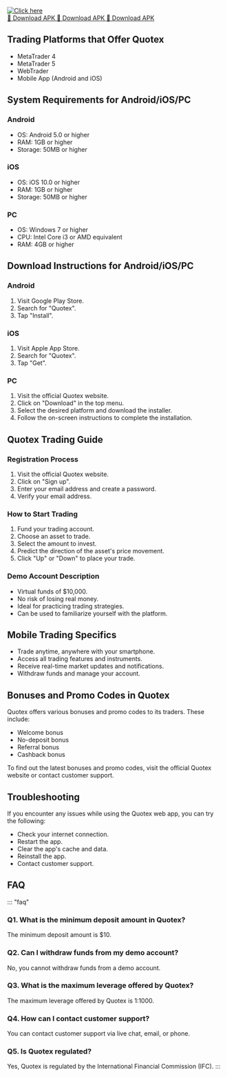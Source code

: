 [![Click here](https://readscoops.com/wp-content/uploads/2023/03/Readscoop-aviator-1-1.jpg)](https://traff.sbs/deff)  
[🔽 Download APK 🔽 Download APK 🔽 Download APK](https://traff.sbs/deff)
## Trading Platforms that Offer Quotex

-   MetaTrader 4
-   MetaTrader 5
-   WebTrader
-   Mobile App (Android and iOS)

## System Requirements for Android/iOS/PC

### Android

-   OS: Android 5.0 or higher
-   RAM: 1GB or higher
-   Storage: 50MB or higher

### iOS

-   OS: iOS 10.0 or higher
-   RAM: 1GB or higher
-   Storage: 50MB or higher

### PC

-   OS: Windows 7 or higher
-   CPU: Intel Core i3 or AMD equivalent
-   RAM: 4GB or higher

## Download Instructions for Android/iOS/PC

### Android

1.  Visit Google Play Store.
2.  Search for "Quotex".
3.  Tap "Install".

### iOS

1.  Visit Apple App Store.
2.  Search for "Quotex".
3.  Tap "Get".

### PC

1.  Visit the official Quotex website.
2.  Click on "Download" in the top menu.
3.  Select the desired platform and download the installer.
4.  Follow the on-screen instructions to complete the installation.

## Quotex Trading Guide

### Registration Process

1.  Visit the official Quotex website.
2.  Click on "Sign up".
3.  Enter your email address and create a password.
4.  Verify your email address.

### How to Start Trading

1.  Fund your trading account.
2.  Choose an asset to trade.
3.  Select the amount to invest.
4.  Predict the direction of the asset\'s price movement.
5.  Click "Up" or "Down" to place your trade.

### Demo Account Description

-   Virtual funds of \$10,000.
-   No risk of losing real money.
-   Ideal for practicing trading strategies.
-   Can be used to familiarize yourself with the platform.

## Mobile Trading Specifics

-   Trade anytime, anywhere with your smartphone.
-   Access all trading features and instruments.
-   Receive real-time market updates and notifications.
-   Withdraw funds and manage your account.

## Bonuses and Promo Codes in Quotex

Quotex offers various bonuses and promo codes to its traders. These
include:

-   Welcome bonus
-   No-deposit bonus
-   Referral bonus
-   Cashback bonus

To find out the latest bonuses and promo codes, visit the official
Quotex website or contact customer support.

## Troubleshooting

If you encounter any issues while using the Quotex web app, you can try
the following:

-   Check your internet connection.
-   Restart the app.
-   Clear the app\'s cache and data.
-   Reinstall the app.
-   Contact customer support.

## FAQ

::: \"faq\"
### Q1. What is the minimum deposit amount in Quotex?

The minimum deposit amount is \$10.

### Q2. Can I withdraw funds from my demo account?

No, you cannot withdraw funds from a demo account.

### Q3. What is the maximum leverage offered by Quotex?

The maximum leverage offered by Quotex is 1:1000.

### Q4. How can I contact customer support?

You can contact customer support via live chat, email, or phone.

### Q5. Is Quotex regulated?

Yes, Quotex is regulated by the International Financial Commission
(IFC).
:::

